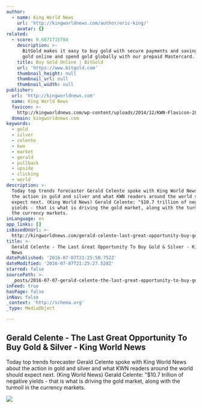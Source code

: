 ```yaml
---
author:
  - name: King World News
    url: 'http://kingworldnews.com/author/eric-king/'
    avatar: {}
related:
  - score: 0.6871715784
    description: >-
      BitGold makes it easy to buy gold with secure payments and savings. Send
      gold online and spend gold globally with our prepaid Mastercard.
    title: Buy Gold Online | BitGold
    url: 'https://www.bitgold.com'
    thumbnail_height: null
    thumbnail_url: null
    thumbnail_width: null
publisher:
  url: 'http://kingworldnews.com'
  name: King World News
  favicon: >-
    http://kingworldnews.com/wp-content/uploads/2014/12/KWN-Flavicon-2015-copy.jpg
  domain: kingworldnews.com
keywords:
  - gold
  - silver
  - celente
  - kwn
  - market
  - gerald
  - pullback
  - upside
  - clicking
  - world
description: >-
  Today top trends forecaster Gerald Celente spoke with King World News about
  the action in gold and silver and what KWN readers around the world should
  expect next. (King World News) Gerald Celente: "$10.7 trillion of negative
  yields - that is what is driving the gold market, along with the turmoil in
  the currency markets.
inLanguage: en
app_links: []
isBasedOnUrl: >-
  http://kingworldnews.com/gerald-celente-last-great-opportunity-buy-gold-silver/
title: >-
  Gerald Celente - The Last Great Opportunity To Buy Gold & Silver - King World
  News
datePublished: '2016-07-07T21:25:50.752Z'
dateModified: '2016-07-07T21:25:27.528Z'
starred: false
sourcePath: >-
  _posts/2016-07-07-gerald-celente-the-last-great-opportunity-to-buy-gold-and-si.md
inFeed: true
hasPage: false
inNav: false
_context: 'http://schema.org'
_type: MediaObject

---
```

<article style=""><h1>Gerald Celente - The Last Great Opportunity To Buy Gold &amp; Silver - King World News</h1><p>Today top trends forecaster Gerald Celente spoke with King World News about the action in gold and silver and what KWN readers around the world should expect next. (King World News) Gerald Celente: "$10.7 trillion of negative yields - that is what is driving the gold market, along with the turmoil in the currency markets.</p><img src="http://kingworldnews.com/wp-content/uploads/2015/01/King-World-News-Richard-Russell-Peace-Of-Mind-Gold-The-Erratic-Stock-Market-275x200_c.jpg" /></article>